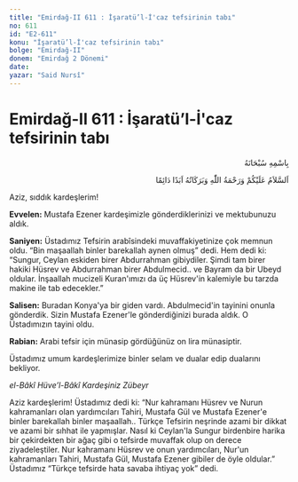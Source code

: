 ```yaml
---
title: "Emirdağ-II 611 : İşaratü’l-İ'caz tefsirinin tabı"
no: 611
id: "E2-611"
konu: "İşaratü’l-İ'caz tefsirinin tabı"
bolge: "Emirdağ-II"
donem: "Emirdağ 2 Dönemi"
date: 
yazar: "Said Nursî"
---
```


# Emirdağ-II 611 : İşaratü’l-İ'caz tefsirinin tabı

<p class="arabic" dir="rtl" title="Meal: “Her türlü noksan sıfatlardan yüce olan Allah’ın adıyla.”">بِاسْمِهِ سُبْحَانَهُ</p>

<p class="arabic" dir="rtl" title="Meal: “Allah’ın selâmı, rahmeti ve bereketleri, ebedî ve dâimî olarak üzerinize olsun.”">اَلسَّلاَمُ عَلَيْكُمْ وَرَحْمَةُ اللّٰهِ وَبَرَكَاتُهُ اَبَدًا دَائِمًا</p>

Aziz, sıddık kardeşlerim!

**Evvelen:** Mustafa Ezener kardeşimizle gönderdiklerinizi ve mektubunuzu aldık.

**Saniyen:** Üstadımız Tefsirin arabîsindeki muvaffakiyetinize çok memnun oldu. “Bin maşaallah binler barekallah aynen olmuş” dedi. Hem dedi ki: “Sungur, Ceylan eskiden birer Abdurrahman gibiydiler. Şimdi tam birer hakiki Hüsrev ve Abdurrahman birer Abdulmecid.. ve Bayram da bir Ubeyd oldular. İnşaallah mucizeli Kuran'ımızı da üç Hüsrev'in kalemiyle bu tarzda makine ile tab edecekler.”

**Salisen:** Buradan Konya'ya bir giden vardı. Abdulmecid'in tayinini onunla gönderdik. Sizin Mustafa Ezener'le gönderdiğinizi burada aldık. O Üstadımızın tayini oldu.

**Rabian:** Arabi tefsir için münasip gördüğünüz on lira münasiptir.

Üstadımız umum kardeşlerimize binler selam ve dualar edip dualarını bekliyor.

*el-Bâkî Hüve’l-Bâkî*
*Kardeşiniz*
*Zübeyr*

Aziz kardeşlerim! Üstadımız dedi ki: “Nur kahramanı Hüsrev ve Nurun kahramanları olan yardımcıları Tahiri, Mustafa Gül ve Mustafa Ezener'e binler barekallah binler maşaallah.. Türkçe Tefsirin neşrinde azami bir dikkat ve azami bir sıhhat ile yapmışlar. Nasıl ki Ceylan'la Sungur birdenbire harika bir çekirdekten bir ağaç gibi o tefsirde muvaffak olup on derece ziyadeleştiler. Nur kahramanı Hüsrev ve onun yardımcıları, Nur'un kahramanları Tahiri, Mustafa Gül, Mustafa Ezener gibiler de öyle oldular.” Üstadımız “Türkçe tefsirde hata savaba ihtiyaç yok” dedi.
